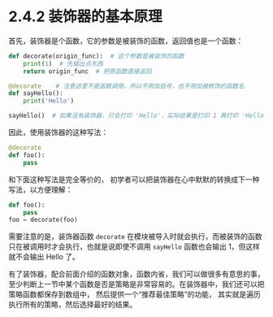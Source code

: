 # 2.4.2 装饰器的基本原理

首先，装饰器是个函数，它的参数是被装饰的函数，返回值也是一个函数：

```python
def decorate(origin_func):  # 这个参数是被装饰的函数
	print(1)  # 先输出点东西
	return origin_func  # 把原函数直接返回

@decorate    # 注意这里不是函数调用，所以不用加括号，也不用加被修饰的函数名
def sayHello():
	print('Hello')

sayHello()  # 如果没有装饰器，只会打印 'Hello'，实际结果是打印 1 再打印 'Hello'
```

因此，使用装饰器的这种写法：

```python
@decorate
def foo():
	pass
```

和下面这种写法是完全等价的， 初学者可以把装饰器在心中默默的转换成下一种写法，以方便理解：

```python
def foo():
	pass
foo = decorate(foo)
```

需要注意的是，装饰器函数 `decorate` 在模块被导入时就会执行，而被装饰的函数只在被调用时才会执行，也就是说即使不调用 `sayHello` 函数也会输出 1，但这样就不会输出 Hello 了。

有了装饰器，配合前面介绍的函数对象，函数内省，我们可以做很多有意思的事，至少判断上一节中某个函数是否是策略是非常容易的。在装饰器中，我们还可以把策略函数都保存到数组中， 然后提供一个“推荐最佳策略”的功能， 其实就是遍历执行所有的策略，然后选择最好的结果。
